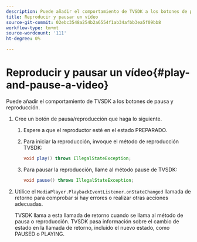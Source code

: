 ```yaml
---
description: Puede añadir el comportamiento de TVSDK a los botones de pausa y reproducción.
title: Reproducir y pausar un vídeo
source-git-commit: 02ebc3548a254b2a6554f1ab34afbb3ea5f09bb8
workflow-type: tm+mt
source-wordcount: '111'
ht-degree: 0%

---
```


# Reproducir y pausar un vídeo{#play-and-pause-a-video}

Puede añadir el comportamiento de TVSDK a los botones de pausa y reproducción.

1. Cree un botón de pausa/reproducción que haga lo siguiente.
   1. Espere a que el reproductor esté en el estado PREPARADO.
   1. Para iniciar la reproducción, invoque el método de reproducción TVSDK:

      ```java
      void play() throws IllegalStateException;
      ```

   1. Para pausar la reproducción, llame al método pause de TVSDK:

      ```java
      void pause() throws IllegalStateException;
      ```

1. Utilice el `MediaPlayer.PlaybackEventListener.onStateChanged` llamada de retorno para comprobar si hay errores o realizar otras acciones adecuadas.

   TVSDK llama a esta llamada de retorno cuando se llama al método de pausa o reproducción. TVSDK pasa información sobre el cambio de estado en la llamada de retorno, incluido el nuevo estado, como PAUSED o PLAYING.
